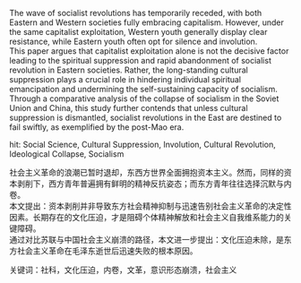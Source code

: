 The wave of socialist revolutions has temporarily receded, with both Eastern and Western societies fully embracing capitalism. However, under the same capitalist exploitation, Western youth generally display clear resistance, while Eastern youth often opt for silence and involution.  
This paper argues that capitalist exploitation alone is not the decisive factor leading to the spiritual suppression and rapid abandonment of socialist revolution in Eastern societies. Rather, the long-standing cultural suppression plays a crucial role in hindering individual spiritual emancipation and undermining the self-sustaining capacity of socialism.  
Through a comparative analysis of the collapse of socialism in the Soviet Union and China, this study further contends that unless cultural suppression is dismantled, socialist revolutions in the East are destined to fail swiftly, as exemplified by the post-Mao era.

hit: Social Science, Cultural Suppression, Involution, Cultural Revolution, Ideological Collapse, Socialism

社会主义革命的浪潮已暂时退却，东西方世界全面拥抱资本主义。然而，同样的资本剥削下，西方青年普遍拥有鲜明的精神反抗姿态；而东方青年往往选择沉默与内卷。  
本文提出：资本剥削并非导致东方社会精神抑制与迅速告别社会主义革命的决定性因素。长期存在的文化压迫，才是阻碍个体精神解放和社会主义自我维系能力的关键障碍。  
通过对比苏联与中国社会主义崩溃的路径，本文进一步提出：文化压迫未除，是东方社会主义革命在毛泽东逝世后迅速失败的根本原因。

关键词：社科，文化压迫，内卷，文革，意识形态崩溃，社会主义

